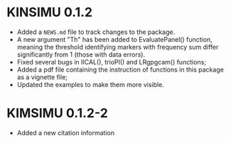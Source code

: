 # KINSIMU 0.1.2

* Added a `NEWS.md` file to track changes to the package.
* A new argument "Th" has been added to EvaluatePanel() function, meaning the threshold identifying markers with frequency sum differ significantly from 1 (those with data errors).
* Fixed several bugs in IICAL(), trioPI() and LRgpgcam() functions;
* Added a pdf file containing the instruction of functions in this package as a vignette file;
* Updated the examples to make them more visible.

# KIMSIMU 0.1.2-2
* Added a new citation information